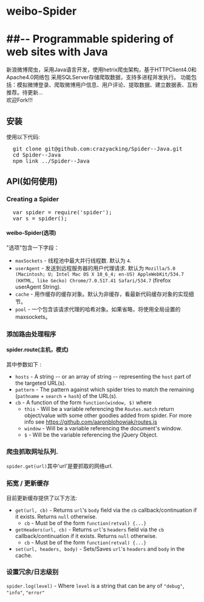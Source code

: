 # weibo-Spider
##-- Programmable spidering of web sites with Java
============

新浪微博爬虫，采用Java语言开发，使用hetrix爬虫架构，基于HTTPClient4.0和Apache4.0网络包  采用SQLServer存储爬取数据，支持多进程并发执行。  功能包括：模拟微博登录、爬取微博用户信息、用户评论、提取数据、建立数据表、互粉推荐。待更新...  
欢迎Fork!!!


## 安装

使用以下代码:

<pre>
  git clone git@github.com:crazyacking/Spider--Java.git
  cd Spider--Java
  npm link ../Spider--Java
</pre>

## API(如何使用)

### Creating a Spider
<pre>
  var spider = require('spider');
  var s = spider();
</pre>

#### weibo-Spider(选项)

"选项"包含一下字段：
* `maxSockets` - 线程池中最大并行线程数. 默认为 `4`.
* `userAgent` - 发送到远程服务器的用户代理请求. 默认为 `Mozilla/5.0 (Macintosh; U; Intel Mac OS X 10_6_4; en-US) AppleWebKit/534.7 (KHTML, like Gecko) Chrome/7.0.517.41 Safari/534.7` (firefox userAgent String).
* `cache` -  用作缓存的缓存对象。默认为非缓存，看最新代码缓存对象的实现细节。
* `pool` - 一个包含该请求代理的哈希对象。如果省略，将使用全局设置的maxsockets。

### 添加路由处理程序

#### spider.route(主机，模式)
其中参数如下 :

* `hosts` - A string -- or an array of string -- representing the `host` part of the targeted URL(s).
* `pattern` - The pattern against which spider tries to match the remaining (`pathname` + `search` + `hash`) of the URL(s).
* `cb` - A function of the form `function(window, $)` where
  * `this` - Will be a variable referencing the `Routes.match` return object/value with some other goodies added from spider. For more info see https://github.com/aaronblohowiak/routes.js
  * `window` - Will be a variable referencing the document's window.
  * `$` - Will be the variable referencing the jQuery Object.

### 爬虫抓取网址队列.

`spider.get(url)`其中'url'是要抓取的网络url.

### 拓宽 / 更新缓存

目前更新缓存提供了以下方法:

* `get(url, cb)` - Returns `url`'s `body` field via the `cb` callback/continuation if it exists. Returns `null` otherwise.
  * `cb` - Must be of the form `function(retval) {...}`
* `getHeaders(url, cb)` - Returns `url`'s `headers` field via the `cb` callback/continuation if it exists. Returns `null` otherwise.
  * `cb` - Must be of the form `function(retval) {...}`
* `set(url, headers, body)` - Sets/Saves `url`'s `headers` and `body` in the cache.

### 设置冗余/日志级别
`spider.log(level)` - Where `level` is a string that can be any of `"debug"`, `"info"`, `"error"`
